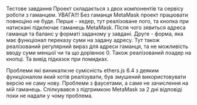 Тестове завдання
Проект складається з двох компонентів та сервісу роботи з гаманцем.
УВАГА!!! Без гаманця MetaMask проект працювати повноціно не буде.
Перше - хедер, тут реалізоване лого, та кнопка при натискані підключає гаманець MetaMask.
Після чого зявиться адреса гаманця та баланс у форматі заданому у завдані.
Друге - форма, яка має функціонал переказу суми на задану адресу. 
Тут також реалізований регулярний вираз для адреси гаманця, та не можливість вводу суми меншої чи
та що дорівнює 0. Також реалізований лоадер на кнопці. Та вивід підказок при помидках.

Проблеми які виникали:не сумісність ethers.js 6.4 з деяким функціоналом який хотів реалізувати, був змушений
використовувати версію не саму нову. Проблеми з фаусетами, а саме не зачислення на мій гаманець. Спілкувався з
підтримкою MetaMask за 2 дні відповіді поки не надали у чому проблема. 
